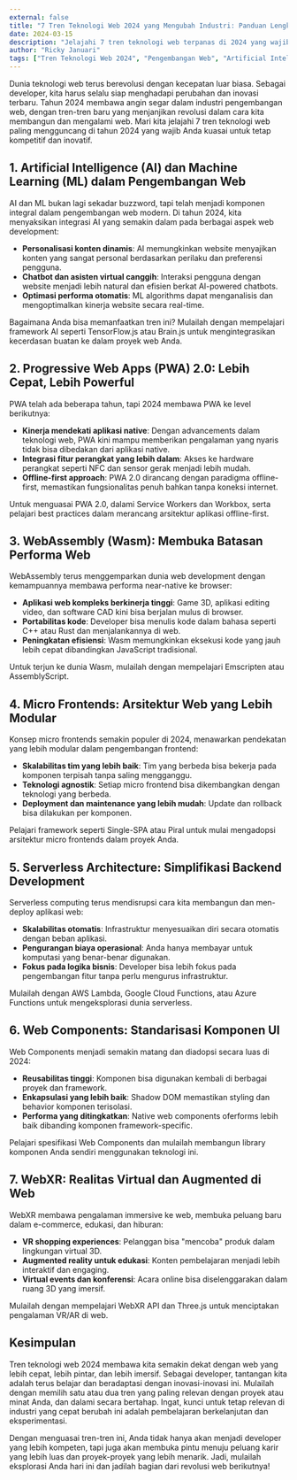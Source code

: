 ```yaml
---
external: false
title: "7 Tren Teknologi Web 2024 yang Mengubah Industri: Panduan Lengkap untuk Developer Visioner"
date: 2024-03-15
description: "Jelajahi 7 tren teknologi web terpanas di 2024 yang wajib dikuasai developer. Dari AI dan WebAssembly hingga WebXR, pelajari inovasi yang akan mengubah cara Anda membangun web. Tingkatkan skill Anda dan siap hadapi masa depan pengembangan web!"
author: "Ricky Januari"
tags: ["Tren Teknologi Web 2024", "Pengembangan Web", "Artificial Intelligence", "Progressive Web Apps", "WebAssembly", "Micro Frontends", "Serverless Architecture", "Web Components", "WebXR", "Inovasi Web"]
---
```


Dunia teknologi web terus berevolusi dengan kecepatan luar biasa. Sebagai developer, kita harus selalu siap menghadapi perubahan dan inovasi terbaru. Tahun 2024 membawa angin segar dalam industri pengembangan web, dengan tren-tren baru yang menjanjikan revolusi dalam cara kita membangun dan mengalami web. Mari kita jelajahi 7 tren teknologi web paling mengguncang di tahun 2024 yang wajib Anda kuasai untuk tetap kompetitif dan inovatif.

## 1. Artificial Intelligence (AI) dan Machine Learning (ML) dalam Pengembangan Web

AI dan ML bukan lagi sekadar buzzword, tapi telah menjadi komponen integral dalam pengembangan web modern. Di tahun 2024, kita menyaksikan integrasi AI yang semakin dalam pada berbagai aspek web development:

- **Personalisasi konten dinamis**: AI memungkinkan website menyajikan konten yang sangat personal berdasarkan perilaku dan preferensi pengguna.
- **Chatbot dan asisten virtual canggih**: Interaksi pengguna dengan website menjadi lebih natural dan efisien berkat AI-powered chatbots.
- **Optimasi performa otomatis**: ML algorithms dapat menganalisis dan mengoptimalkan kinerja website secara real-time.

Bagaimana Anda bisa memanfaatkan tren ini? Mulailah dengan mempelajari framework AI seperti TensorFlow.js atau Brain.js untuk mengintegrasikan kecerdasan buatan ke dalam proyek web Anda.

## 2. Progressive Web Apps (PWA) 2.0: Lebih Cepat, Lebih Powerful

PWA telah ada beberapa tahun, tapi 2024 membawa PWA ke level berikutnya:

- **Kinerja mendekati aplikasi native**: Dengan advancements dalam teknologi web, PWA kini mampu memberikan pengalaman yang nyaris tidak bisa dibedakan dari aplikasi native.
- **Integrasi fitur perangkat yang lebih dalam**: Akses ke hardware perangkat seperti NFC dan sensor gerak menjadi lebih mudah.
- **Offline-first approach**: PWA 2.0 dirancang dengan paradigma offline-first, memastikan fungsionalitas penuh bahkan tanpa koneksi internet.

Untuk menguasai PWA 2.0, dalami Service Workers dan Workbox, serta pelajari best practices dalam merancang arsitektur aplikasi offline-first.

## 3. WebAssembly (Wasm): Membuka Batasan Performa Web

WebAssembly terus menggemparkan dunia web development dengan kemampuannya membawa performa near-native ke browser:

- **Aplikasi web kompleks berkinerja tinggi**: Game 3D, aplikasi editing video, dan software CAD kini bisa berjalan mulus di browser.
- **Portabilitas kode**: Developer bisa menulis kode dalam bahasa seperti C++ atau Rust dan menjalankannya di web.
- **Peningkatan efisiensi**: Wasm memungkinkan eksekusi kode yang jauh lebih cepat dibandingkan JavaScript tradisional.

Untuk terjun ke dunia Wasm, mulailah dengan mempelajari Emscripten atau AssemblyScript.

## 4. Micro Frontends: Arsitektur Web yang Lebih Modular

Konsep micro frontends semakin populer di 2024, menawarkan pendekatan yang lebih modular dalam pengembangan frontend:

- **Skalabilitas tim yang lebih baik**: Tim yang berbeda bisa bekerja pada komponen terpisah tanpa saling mengganggu.
- **Teknologi agnostik**: Setiap micro frontend bisa dikembangkan dengan teknologi yang berbeda.
- **Deployment dan maintenance yang lebih mudah**: Update dan rollback bisa dilakukan per komponen.

Pelajari framework seperti Single-SPA atau Piral untuk mulai mengadopsi arsitektur micro frontends dalam proyek Anda.

## 5. Serverless Architecture: Simplifikasi Backend Development

Serverless computing terus mendisrupsi cara kita membangun dan men-deploy aplikasi web:

- **Skalabilitas otomatis**: Infrastruktur menyesuaikan diri secara otomatis dengan beban aplikasi.
- **Pengurangan biaya operasional**: Anda hanya membayar untuk komputasi yang benar-benar digunakan.
- **Fokus pada logika bisnis**: Developer bisa lebih fokus pada pengembangan fitur tanpa perlu mengurus infrastruktur.

Mulailah dengan AWS Lambda, Google Cloud Functions, atau Azure Functions untuk mengeksplorasi dunia serverless.

## 6. Web Components: Standarisasi Komponen UI

Web Components menjadi semakin matang dan diadopsi secara luas di 2024:

- **Reusabilitas tinggi**: Komponen bisa digunakan kembali di berbagai proyek dan framework.
- **Enkapsulasi yang lebih baik**: Shadow DOM memastikan styling dan behavior komponen terisolasi.
- **Performa yang ditingkatkan**: Native web components oferforms lebih baik dibanding komponen framework-specific.

Pelajari spesifikasi Web Components dan mulailah membangun library komponen Anda sendiri menggunakan teknologi ini.

## 7. WebXR: Realitas Virtual dan Augmented di Web

WebXR membawa pengalaman immersive ke web, membuka peluang baru dalam e-commerce, edukasi, dan hiburan:

- **VR shopping experiences**: Pelanggan bisa "mencoba" produk dalam lingkungan virtual 3D.
- **Augmented reality untuk edukasi**: Konten pembelajaran menjadi lebih interaktif dan engaging.
- **Virtual events dan konferensi**: Acara online bisa diselenggarakan dalam ruang 3D yang imersif.

Mulailah dengan mempelajari WebXR API dan Three.js untuk menciptakan pengalaman VR/AR di web.

## Kesimpulan

Tren teknologi web 2024 membawa kita semakin dekat dengan web yang lebih cepat, lebih pintar, dan lebih imersif. Sebagai developer, tantangan kita adalah terus belajar dan beradaptasi dengan inovasi-inovasi ini. Mulailah dengan memilih satu atau dua tren yang paling relevan dengan proyek atau minat Anda, dan dalami secara bertahap. Ingat, kunci untuk tetap relevan di industri yang cepat berubah ini adalah pembelajaran berkelanjutan dan eksperimentasi.

Dengan menguasai tren-tren ini, Anda tidak hanya akan menjadi developer yang lebih kompeten, tapi juga akan membuka pintu menuju peluang karir yang lebih luas dan proyek-proyek yang lebih menarik. Jadi, mulailah eksplorasi Anda hari ini dan jadilah bagian dari revolusi web berikutnya!
